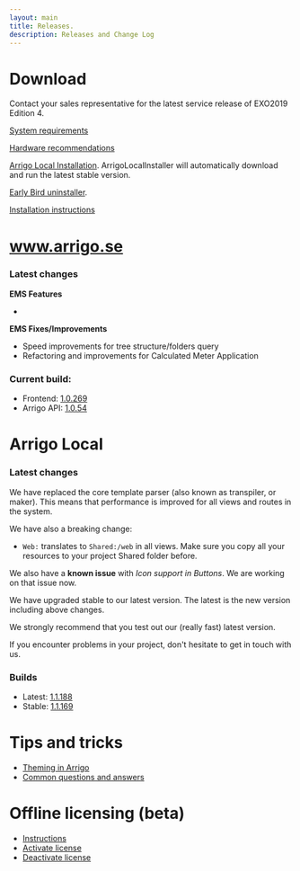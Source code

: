 ```yaml
---
layout: main
title: Releases.
description: Releases and Change Log
---
```

# Download

Contact your sales representative for the latest service release of EXO2019 Edition 4.

[System requirements](./systemrequirements.md)

[Hardware recommendations](./hardware_recommendations.md)

[Arrigo Local Installation](https://arrigo.blob.core.windows.net/arrigo/ArrigoLocalInstaller.exe). ArrigoLocalInstaller will automatically download and run the latest stable version.

[Early Bird uninstaller](https://arrigo.blob.core.windows.net/arrigo/ArrigoEarlybirdUninstaller-1.0.19.exe).

[Installation instructions](./prereq.md)

# www.arrigo.se
### Latest changes

**EMS Features**

-

**EMS Fixes/Improvements**
- Speed improvements for tree structure/folders query
- Refactoring and improvements for Calculated Meter Application

### Current build: 
- Frontend: [1.0.269](./frontend.html#10269)
- Arrigo API: [1.0.54](./arrigoapi.html#1054)

# Arrigo Local
### Latest changes
We have replaced the core template parser (also known as transpiler, or maker). This means that performance is improved for all views and routes in the system. 

We have also a breaking change: 
- `Web:` translates to `Shared:/web` in all views.
Make sure you copy all your resources to your project Shared folder before.

We also have a **known issue** with *Icon support in Buttons*. We are working on that issue now.

We have upgraded stable to our latest version. The latest is the new version including above changes.

We strongly recommend that you test out our (really fast) latest version.

If you encounter problems in your project, don't hesitate to get in touch with us.

### Builds
- Latest: [1.1.188](./arrigolocalinstaller.html#11188)
- Stable: [1.1.169](./arrigolocalinstaller.html#11169)



# Tips and tricks

- [Theming in Arrigo](./theme_arrigo.md)
- [Common questions and answers](./support/index.md)



# Offline licensing (beta)

- [Instructions](./offline_licensing.md)
- [Activate license](https://www.activationportal.me/selfservice/activation.aspx?Type=1&cid=7544&pid=9211&lang=en-US)
- [Deactivate license](https://www.activationportal.me/selfservice/deactivation.aspx?Type=2&cid=7544&pid=9211&lang=en-US)
